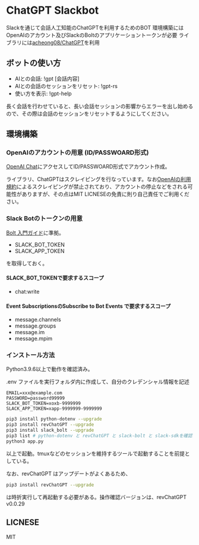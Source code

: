 # ChatGPT Slackbot
Slackを通じて会話人工知能のChatGPTを利用するためのBOT
環境構築にはOpenAIのアカウント及びSlackのBoltのアプリケーショントークンが必要
ライブラリには[acheong08/ChatGPT](https://github.com/acheong08/ChatGPT)を利用

## ボットの使い方
- AIとの会話: !gpt \[会話内容\]
- AIとの会話のセッションをリセット: !gpt-rs
- 使い方を表示: !gpt-help

長く会話を行わせていると、長い会話セッションの影響からエラーを出し始めるので、その際は会話のセッションをリセットするようにしてください。

## 環境構築
### OpenAIのアカウントの用意 (ID/PASSWOARD形式)
[OpenAI Chat](https://chat.openai.com/)にアクセスしてID/PASSWOARD形式でアカウント作成。

ライブラリ、ChatGPTはスクレイピングを行なっています。なお[OpenAIの利用規約](https://openai.com/terms/)によるスクレイピングが禁止されており、アカウントの停止などをされる可能性がありますが、その点はMIT LICNESEの免責に則り自己責任でご利用ください。

### Slack Botのトークンの用意
[Bolt 入門ガイド](https://slack.dev/bolt-python/ja-jp/tutorial/getting-started)に準拠。

- SLACK_BOT_TOKEN
- SLACK_APP_TOKEN

を取得しておく。

#### SLACK_BOT_TOKENで要求するスコープ

- chat:write 

#### Event SubscriptionsのSubscribe to Bot Events で要求するスコープ

- message.channels
- message.groups
- message.im
- message.mpim

### インストール方法
Python3.9.6以上で動作を確認済み。

.env ファイルを実行フォルダ内に作成して、自分のクレデンシャル情報を記述

```
EMAIL=xxx@example.com
PASSWORD=password99999
SLACK_BOT_TOKEN=xoxb-9999999
SLACK_APP_TOKEN=xapp-9999999-9999999
```


```sh
pip3 install python-dotenv --upgrade
pip3 install revChatGPT --upgrade
pip3 install slack_bolt --upgrade
pip3 list # python-dotenv と revChatGPT と slack-bolt と slack-sdkを確認
python3 app.py
```

以上で起動。tmuxなどのセッションを維持するツールで起動することを前提としている。

なお、revChatGPT はアップデートがよくあるため、

```sh
pip3 install revChatGPT --upgrade
```

は時折実行して再起動する必要がある。操作確認バージョンは、revChatGPT v0.0.29

## LICNESE
MIT
